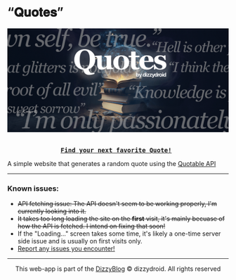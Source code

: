 # “𝐐𝐮𝐨𝐭𝐞𝐬”

<div id="header" align="left">
 <img src="imgs/quotesgithub-min.png">
</div>

<pre align = "center"> <b> 
<a href="https://dizzydroid.github.io/quotes/">Find your next favorite Quote!</a> </b>
</pre>

A simple website that generates a random quote using the [Quotable API](https://docs.quotable.io/docs/api)

______________________________________
### Known issues:
- ~~API fetching issue: The API doesn't seem to be working properly, I'm currently looking into it.~~
- ~~It takes too long loading the site on the **first** visit, it's mainly becuase of how the API is fetched. I intend on fixing that soon!~~
- If the "Loading..." screen takes some time, it's likely a one-time server side issue and is usually on first visits only.
- [Report any issues you encounter!](https://github.com/dizzydroid/quotes/issues)
___________________________________________________________

<p align="center"> This web-app is part of the <a href = "https://dizzydroid.github.io/blog.html">DizzyBlog</a> © dizzydroid. All rights reserved </p>


